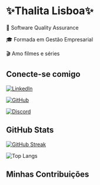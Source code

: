 # ✨Thalita Lisboa✨

🐞 Software Quality Assurance

🎓 Formada em Gestão Empresarial

🎬 Amo filmes e séries

## Conecte-se comigo
[![LinkedIn](https://img.shields.io/badge/LinkedIn-000?style=for-the-badge&logo=linkedin&logoColor=0E76A8)](https://www.linkedin.com/in/thalita-lisboa/)

[![GitHub](https://img.shields.io/badge/GitHub-000?style=for-the-badge&logo=github&logoColor=)](https://github.com/ThalitaLisboa)

[![Discord](https://img.shields.io/badge/Discord-000?style=for-the-badge&logo=discord)](https://www.discord.com/in/thalita7603/)

<!-- ## Habilidades -->



## GitHub Stats

[![GitHub Streak](https://streak-stats.demolab.com/?user=ThalitaLisboa&theme=bear&background=000&border=30A3DC&dates=FFF)](https://git.io/streak-stats)

![Top Langs](https://github-readme-stats-git-masterrstaa-rickstaa.vercel.app/api/top-langs/?username=ThalitaLisboa&bg_color=000&border_color=30A3DC&title_color=E94D5F&text_color=FFF)

## Minhas Contribuições



